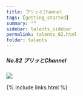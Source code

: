 ```yaml
---
title: プリッとChannel
tags: [getting_started]
summary: ""
sidebar: talents_sidebar
permalink: talents_82.html
folder: talents
---
```



##### No.82 プリッとChannel

![](https://yt3.ggpht.com/ytc/AKedOLTbCtN02EVfFE-YogZWgxCbRLhByR3LD-ACoef0xg=s176-c-k-c0x00ffffff-no-rj)






{% include links.html %}
